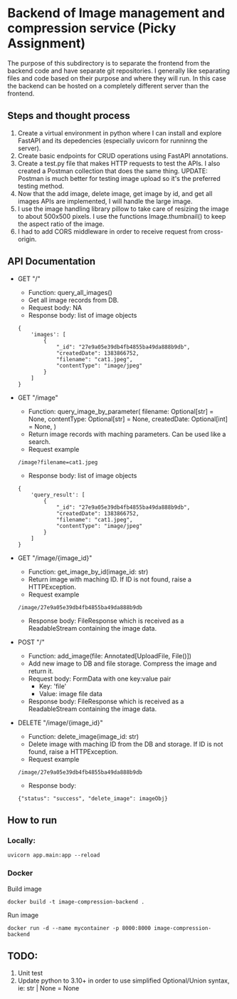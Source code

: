 # Backend of Image management and compression service (Picky Assignment)

The purpose of this subdirectory is to separate the frontend from the backend code and have separate git repositories. I generally like separating files and code based on their purpose and where they will run. 
In this case the backend can be hosted on a completely different server than the frontend.

## Steps and thought process
1. Create a virtual environment in python where I can install and explore FastAPI and its depedencies (especially uvicorn for runninng the server).
2. Create basic endpoints for CRUD operations using FastAPI annotations.
3. Create a test.py file that makes HTTP requests to test the APIs. I also created a Postman collection that does the same thing. UPDATE: Postman is much better for testing image upload so it's the preferred testing method. 
4. Now that the add image, delete image, get image by id, and get all images APIs are implemented, I will handle the large image. 
5. I use the image handling library pillow to take care of resizing the image to about 500x500 pixels. I use the functions Image.thumbnail() to keep the aspect ratio of the image. 
6. I had to add CORS middleware in order to receive request from cross-origin.

## API Documentation
- GET "/"
    - Function: query_all_images()
    - Get all image records from DB.
    - Request body: NA
    - Response body: list of image objects
    ```
    {
        'images': [
            {
                "_id": "27e9a05e39db4fb4855ba49da888b9db",
                "createdDate": 1383866752,
                "filename": "cat1.jpeg",
                "contentType": "image/jpeg"
            }
        ]
    }
    ```

- GET "/image"
    - Function: query_image_by_parameter(
        filename: Optional[str] = None,
        contentType: Optional[str] = None,
        createdDate: Optional[int] = None,
    )
    - Return image records with maching parameters. Can be used like a search.
    - Request example
    ```
    /image?filename=cat1.jpeg
    ```
    - Response body: list of image objects
    ```
    {   
        'query_result': [
            {
                "_id": "27e9a05e39db4fb4855ba49da888b9db",
                "createdDate": 1383866752,
                "filename": "cat1.jpeg",
                "contentType": "image/jpeg"
            }
        ]
    }
    ```

- GET "/image/{image_id}"
    - Function: get_image_by_id(image_id: str)
    - Return image with maching ID. If ID is not found, raise a HTTPException.
    - Request example
    ```
    /image/27e9a05e39db4fb4855ba49da888b9db
    ```
    - Response body: FileResponse which is received as a ReadableStream containing the image data.

- POST "/"
    - Function: add_image(file: Annotated[UploadFile, File()])
    - Add new image to DB and file storage. Compress the image and return it.
    - Request body: FormData with one key:value pair
        - Key: 'file'
        - Value: image file data
    - Response body: FileResponse which is received as a ReadableStream containing the image data.

- DELETE "/image/{image_id}"
    - Function: delete_image(image_id: str)
    - Delete image with maching ID from the DB and storage. If ID is not found, raise a HTTPException.
    - Request example
    ```
    /image/27e9a05e39db4fb4855ba49da888b9db
    ```
    - Response body: 
    ```
    {"status": "success", "delete_image": imageObj}
    ```

## How to run
### Locally:
```
uvicorn app.main:app --reload
```

### Docker
Build image
```
docker build -t image-compression-backend .
```
Run image
```
docker run -d --name mycontainer -p 8000:8000 image-compression-backend
```

## TODO:
1. Unit test
1. Update python to 3.10+ in order to use simplified Optional/Union syntax, ie: str | None = None